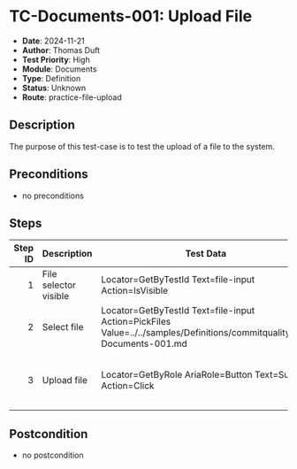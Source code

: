 # TC-Documents-001: Upload File

- **Date**: 2024-11-21
- **Author**: Thomas Duft
- **Test Priority**: High
- **Module**: Documents
- **Type**: Definition
- **Status**: Unknown
- **Route**: practice-file-upload

## Description

The purpose of this test-case is to test the upload of a file to the system.

## Preconditions

- no preconditions

## Steps

| Step ID | Description                   | Test Data                                                                       | Expected Result                           | Actual Result |
| -------:| ----------------------------- | ------------------------------------------------------------------------------- | ----------------------------------------- | ------------- |
| 1       | File selector visible         | Locator=GetByTestId Text=file-input Action=IsVisible                            | File selector is visible                  |               |
| 2       | Select file                   | Locator=GetByTestId Text=file-input Action=PickFiles Value=../../samples/Definitions/commitquality/TC-Documents-001.md | File selected           |               |
| 3       | Upload file                   | Locator=GetByRole AriaRole=Button Text=Submit Action=Click                      | Submit button clicked and file uploaded   |               |

## Postcondition

- no postcondition
